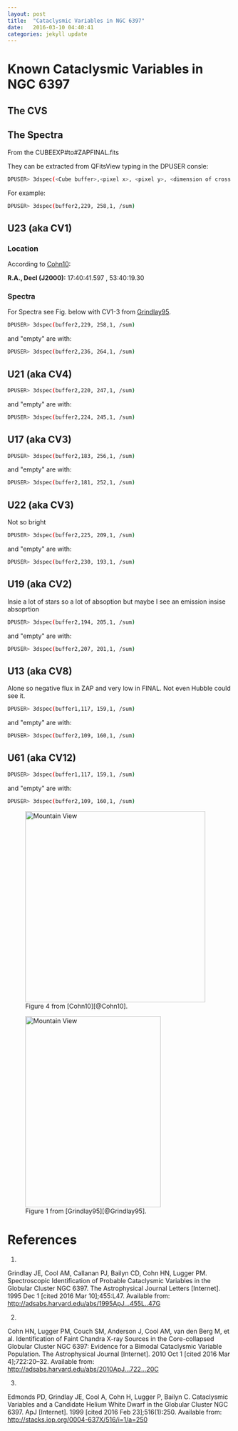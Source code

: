```yaml
---
layout: post
title:  "Cataclysmic Variables in NGC 6397"
date:   2016-03-10 04:40:41
categories: jekyll update
---
```


# Known Cataclysmic Variables in NGC 6397


## The CVS


## The Spectra

From the CUBEEXP#to#ZAPFINAL.fits

They can be extracted from QFitsView typing in the DPUSER consle:

```bash
DPUSER> 3dspec(<Cube buffer>,<pixel x>, <pixel y>, <dimension of cross selector>, <operator>)
```

For example:

```bash
DPUSER> 3dspec(buffer2,229, 258,1, /sum)
```


## U23 (aka CV1)

### Location

According to [Cohn10][@Cohn10]:

**R.A., Decl (J2000):** 17:40:41.597 , 53:40:19.30


### Spectra

For Spectra see Fig. below with CV1-3 from [Grindlay95][@Grindlay95]. 


```bash
DPUSER> 3dspec(buffer2,229, 258,1, /sum)
```

and "empty" are with:

```bash
DPUSER> 3dspec(buffer2,236, 264,1, /sum)
```



## U21 (aka CV4)


```bash
DPUSER> 3dspec(buffer2,220, 247,1, /sum)
```

and "empty" are with:

```bash
DPUSER> 3dspec(buffer2,224, 245,1, /sum)
```



## U17 (aka CV3)


```bash
DPUSER> 3dspec(buffer2,183, 256,1, /sum)
```

and "empty" are with:

```bash
DPUSER> 3dspec(buffer2,181, 252,1, /sum)
```

## U22 (aka CV3)

Not so bright

```bash
DPUSER> 3dspec(buffer2,225, 209,1, /sum)
```

and "empty" are with:

```bash
DPUSER> 3dspec(buffer2,230, 193,1, /sum)
```


## U19 (aka CV2)

Insie a lot of stars so a lot of absoption but maybe I see an emission insise absoprtion


```bash
DPUSER> 3dspec(buffer2,194, 205,1, /sum)
```

and "empty" are with:

```bash
DPUSER> 3dspec(buffer2,207, 201,1, /sum)
```



## U13 (aka CV8)

Alone so negative flux in ZAP and very low in FINAL. Not even Hubble could see it. 

```bash
DPUSER> 3dspec(buffer1,117, 159,1, /sum)
```

and "empty" are with:

```bash
DPUSER> 3dspec(buffer2,109, 160,1, /sum)
```


## U61 (aka CV12)



```bash
DPUSER> 3dspec(buffer1,117, 159,1, /sum)
```

and "empty" are with:

```bash
DPUSER> 3dspec(buffer2,109, 160,1, /sum)
```






<figure>
<img src="{{ "/images/edmondscvsfig4.png" | prepend: site.baseurl }}" alt="Mountain View" style="width:404px;height:428px;">
 <figcaption>Figure 4 from [Cohn10][@Cohn10].</figcaption>
</figure>






<figure>
<img src="{{ "/images/grindlay95fig1.png" | prepend: site.baseurl }}" alt="Mountain View" style="width:304px;height:428px;">
 <figcaption>Figure 1 from [Grindlay95][@Grindlay95].</figcaption>
</figure>




# References

1.
Grindlay JE, Cool AM, Callanan PJ, Bailyn CD, Cohn HN, Lugger PM. Spectroscopic Identification of Probable Cataclysmic Variables in the Globular Cluster NGC 6397. The Astrophysical Journal Letters [Internet]. 1995 Dec 1 [cited 2016 Mar 10];455:L47. Available from: http://adsabs.harvard.edu/abs/1995ApJ...455L..47G

2.
Cohn HN, Lugger PM, Couch SM, Anderson J, Cool AM, van den Berg M, et al. Identification of Faint Chandra X-ray Sources in the Core-collapsed Globular Cluster NGC 6397: Evidence for a Bimodal Cataclysmic Variable Population. The Astrophysical Journal [Internet]. 2010 Oct 1 [cited 2016 Mar 4];722:20–32. Available from: http://adsabs.harvard.edu/abs/2010ApJ...722...20C

3.
Edmonds PD, Grindlay JE, Cool A, Cohn H, Lugger P, Bailyn C. Cataclysmic Variables and a Candidate Helium White Dwarf in the Globular Cluster NGC 6397. ApJ [Internet]. 1999 [cited 2016 Feb 23];516(1):250. Available from: http://stacks.iop.org/0004-637X/516/i=1/a=250

[@Grindlay95]: http://adsabs.harvard.edu/abs/1995ApJ...455L..47G  "Grindlay JE, Cool AM, Callanan PJ, Bailyn CD, Cohn HN, Lugger PM. Spectroscopic Identification of Probable Cataclysmic Variables in the Globular Cluster NGC 6397. The Astrophysical Journal Letters [Internet]. 1995 Dec 1 [cited 2016 Mar 10];455:L47. Available from: http://adsabs.harvard.edu/abs/1995ApJ...455L..47G"


[@Cohn10]: http://adsabs.harvard.edu/abs/2010ApJ...722...20C "Cohn HN, Lugger PM, Couch SM, Anderson J, Cool AM, van den Berg M, et al. Identification of Faint Chandra X-ray Sources in the Core-collapsed Globular Cluster NGC 6397: Evidence for a Bimodal Cataclysmic Variable Population. The Astrophysical Journal [Internet]. 2010 Oct 1 [cited 2016 Mar 4];722:20–32. Available from: http://adsabs.harvard.edu/abs/2010ApJ...722...20C"


[@Edmonds99]: http://stacks.iop.org/0004-637X/516/i=1/a=250 "Edmonds PD, Grindlay JE, Cool A, Cohn H, Lugger P, Bailyn C. Cataclysmic Variables and a Candidate Helium White Dwarf in the Globular Cluster NGC 6397. ApJ [Internet]. 1999 [cited 2016 Feb 23];516(1):250. Available from: http://stacks.iop.org/0004-637X/516/i=1/a=250"
